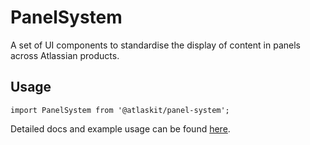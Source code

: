 # PanelSystem

A set of UI components to standardise the display of content in panels across Atlassian products.

## Usage

`import PanelSystem from '@atlaskit/panel-system';`

Detailed docs and example usage can be found
[here](https://atlaskit.atlassian.com/packages/design-system/panel-system).
